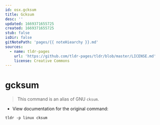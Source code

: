 ```yaml
---
id: osx.gcksum
title: Gcksum
desc: ''
updated: 1669371655725
created: 1669371655725
stub: false
isDir: false
gitNotePath: 'pages/{{ noteHiearchy }}.md'
sources:
  - name: tldr-pages
    url: 'https://github.com/tldr-pages/tldr/blob/master/LICENSE.md'
    license: Creative Commons
---
```

# gcksum

> This command is an alias of GNU `cksum`.

- View documentation for the original command:

`tldr -p linux cksum`

